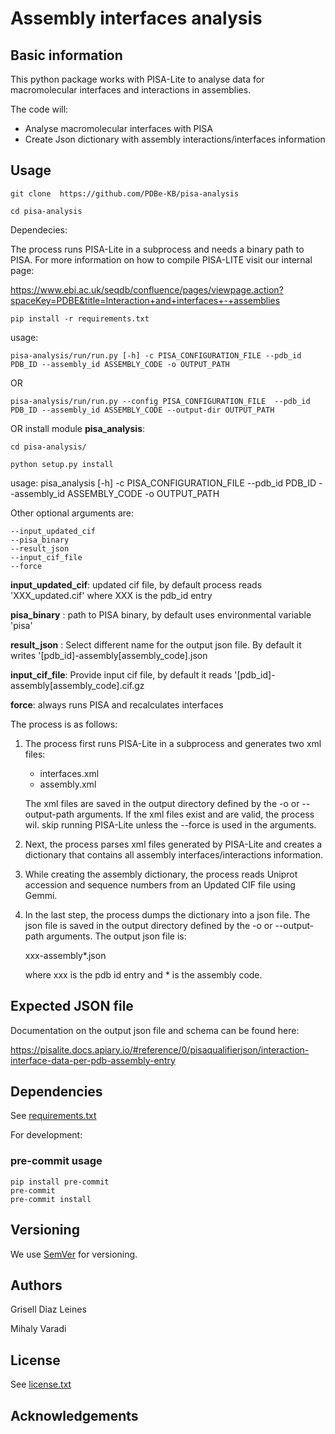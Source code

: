 # Assembly interfaces analysis 

## Basic information

This python package works with PISA-Lite to analyse data for macromolecular interfaces and interactions in assemblies.

The code will:
- Analyse macromolecular interfaces with PISA
- Create Json dictionary with assembly interactions/interfaces information

## Usage 

```
git clone  https://github.com/PDBe-KB/pisa-analysis

cd pisa-analysis 

``` 
Dependecies:

The process runs PISA-Lite in a subprocess and needs a binary path to PISA. For more information on how to compile PISA-LITE visit our internal page: 

https://www.ebi.ac.uk/seqdb/confluence/pages/viewpage.action?spaceKey=PDBE&title=Interaction+and+interfaces+-+assemblies

```
pip install -r requirements.txt

```

usage: 

```
pisa-analysis/run/run.py [-h] -c PISA_CONFIGURATION_FILE --pdb_id PDB_ID --assembly_id ASSEMBLY_CODE -o OUTPUT_PATH
```
OR
```
pisa-analysis/run/run.py --config PISA_CONFIGURATION_FILE  --pdb_id PDB_ID --assembly_id ASSEMBLY_CODE --output-dir OUTPUT_PATH
```
OR install module **pisa_analysis**:

```
cd pisa-analysis/

python setup.py install
```
usage: pisa_analysis [-h] -c PISA_CONFIGURATION_FILE --pdb_id PDB_ID --assembly_id ASSEMBLY_CODE -o OUTPUT_PATH


Other optional arguments are:

```
--input_updated_cif
--pisa_binary 
--result_json 
--input_cif_file 
--force  
```
**input_updated_cif**: updated cif file, by default process reads 'XXX_updated.cif' where XXX is the pdb_id entry

**pisa_binary** : path to PISA binary, by default uses environmental variable 'pisa'

**result_json** : Select different name for the output json file. By default it writes '[pdb_id]-assembly[assembly_code].json

**input_cif_file**: Provide input cif file, by default it reads '[pdb_id]-assembly[assembly_code].cif.gz

**force**: always runs PISA and recalculates interfaces


The process is as follows:

1. The process first runs PISA-Lite in a subprocess and generates two xml files:
   - interfaces.xml
   - assembly.xml
   
    The xml files are saved in the output directory defined by the -o or --output-path arguments. If the xml files exist and are valid, the process wil.          skip running PISA-Lite unless the --force is used in the arguments. 

2. Next, the process parses xml files generated by PISA-Lite and creates a dictionary that contains all assembly interfaces/interactions information. 

3. While creating the assembly dictionary, the process reads Uniprot accession and sequence numbers from an Updated CIF file using Gemmi. 

4. In the last step, the process dumps the dictionary into a json file. The json file is saved in the output directory defined by the -o or --output-path arguments. The output json file is:
  
     xxx-assembly*.json 
  
     where xxx is the pdb id entry and * is the assembly code. 
  

## Expected JSON file

Documentation on the output json file and schema can be found here: 

https://pisalite.docs.apiary.io/#reference/0/pisaqualifierjson/interaction-interface-data-per-pdb-assembly-entry


## Dependencies 

See  [requirements.txt](https://github.com/PDBe-KB/pisa-analysis/blob/main/requirements.txt)

For development: 

### pre-commit usage

```
pip install pre-commit
pre-commit
pre-commit install
```

## Versioning

We use [SemVer](https://semver.org) for versioning.

## Authors
Grisell Diaz Leines

Mihaly Varadi 

## License

See  [license.txt](https://github.com/PDBe-KB/pisa-analysis/blob/main/license.txt)

## Acknowledgements
